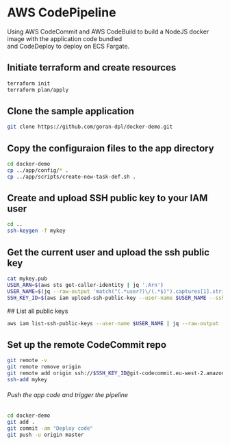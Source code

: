 # AWS CodePipeline
Using AWS CodeCommit and AWS CodeBuild to build a NodeJS docker image with the application code bundled \
and CodeDeploy to deploy on ECS Fargate.
## Initiate terraform and create resources
```bash
terraform init
terraform plan/apply
```

## Clone the sample application
```bash
git clone https://github.com/goran-dpl/docker-demo.git
```

## Copy the configuraion files to the app directory
```bash
cd docker-demo
cp ../app/config/* .
cp ../app/scripts/create-new-task-def.sh .
```

## Create and upload SSH public key to your IAM user
```bash
cd ..
ssh-keygen -f mykey
```

## Get the current user and upload the ssh public key
```bash
cat mykey.pub
USER_ARN=$(aws sts get-caller-identity | jq '.Arn') 
USER_NAME=$(jq --raw-output 'match("(.*user?)\/(.*$)").captures[1].string' <<< $USER_ARN)
SSH_KEY_ID=$(aws iam upload-ssh-public-key --user-name $USER_NAME --ssh-public-key-body file://mykey.pub | jq --raw-output '.SSHPublicKey.SSHPublicKeyId')
```

## List all public keys
```bash
aws iam list-ssh-public-keys --user-name $USER_NAME | jq --raw-output '.SSHPublicKeys[].SSHPublicKeyId'
```

## Set up the remote CodeCommit repo
```bash
git remote -v
git remote remove origin
git remote add origin ssh://$SSH_KEY_ID@git-codecommit.eu-west-2.amazonaws.com/v1/repos/demo
ssh-add mykey
```

###### Push the app code and trigger the pipeline
```bash
cd docker-demo
git add .
git commit -am "Deploy code"
git push -u origin master
```